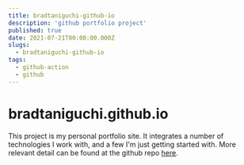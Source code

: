 ```yaml
---
title: bradtaniguchi-github-io
description: 'github portfolio project'
published: true
date: 2021-07-21T00:00:00.000Z
slugs:
  - bradtaniguchi-github-io
tags: 
  - github-action
  - github
---
```


# bradtaniguchi.github.io

This project is my personal portfolio site. It integrates a number of technologies I work with, and a few I'm just getting started with. More relevant detail can be found at the github repo [here](https://github.com/bradtaniguchi/bradtaniguchi.github.io).
